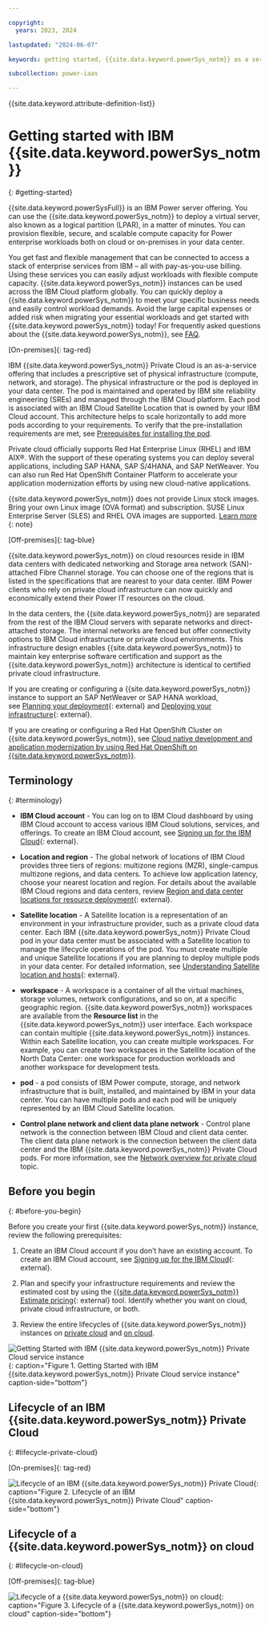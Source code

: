 ```yaml
---

copyright:
  years: 2023, 2024

lastupdated: "2024-06-07"

keywords: getting started, {{site.data.keyword.powerSys_notm}} as a service, iaas, private cloud, before you begin, terminology, video, how-to

subcollection: power-iaas

---
```


{{site.data.keyword.attribute-definition-list}}

# Getting started with IBM {{site.data.keyword.powerSys_notm}}
{: #getting-started}

{{site.data.keyword.powerSysFull}} is an IBM Power server offering. You can use the {{site.data.keyword.powerSys_notm}} to deploy a virtual server, also known as a logical partition (LPAR), in a matter of minutes. You can provision flexible, secure, and scalable compute capacity for Power enterprise workloads both on cloud or on-premises in your data center.

You get fast and flexible management that can be connected to access a stack of enterprise services from IBM – all with pay-as-you-use billing. Using these services you can easily adjust workloads with flexible compute capacity. {{site.data.keyword.powerSys_notm}} instances can be used across the IBM Cloud platform globally. You can quickly deploy a {{site.data.keyword.powerSys_notm}} to meet your specific business needs and easily control workload demands. Avoid the large capital expenses or added risk when migrating your essential workloads and get started with {{site.data.keyword.powerSys_notm}} today! For frequently asked questions about the {{site.data.keyword.powerSys_notm}}, see [FAQ](/docs/power-iaas?topic=power-iaas-powervs-faqs).

[On-premises]{: tag-red}

IBM {{site.data.keyword.powerSys_notm}} Private Cloud is an as-a-service offering that includes a prescriptive set of physical infrastructure (compute, network, and storage). The physical infrastructure or the pod is deployed in your data center. The pod is maintained and operated by IBM site reliability engineering (SREs) and managed through the IBM Cloud platform. Each pod is associated with an IBM Cloud Satellite Location that is owned by your IBM Cloud account. This architecture helps to scale horizontally to add more pods according to your requirements. To verify that the pre-installation requirements are met, see [Prerequisites for installing the pod](/docs/power-iaas?topic=power-iaas-pre_installation_checklist).

Private cloud officially supports Red Hat Enterprise Linux (RHEL) and IBM AIX&reg;. With the support of these operating systems you can deploy several applications, including SAP HANA, SAP S/4HANA, and SAP NetWeaver. You can also run Red Hat OpenShift Container Platform to accelerate your application modernization efforts by using new cloud-native applications.

{{site.data.keyword.powerSys_notm}} does not provide Linux stock images. Bring your own Linux image (OVA format) and subscription. SUSE Linux Enterprise Server (SLES) and RHEL OVA images are supported. [Learn more](/docs/power-iaas?topic=power-iaas-using-linux)
{: note}

<!--; SUSE Linux Enterprise Server will be available in the future with subscription.-->

[Off-premises]{: tag-blue}

{{site.data.keyword.powerSys_notm}} on cloud resources reside in IBM data centers with dedicated networking and Storage area network (SAN)-attached Fibre Channel storage. You can choose one of the regions that is listed in the specifications that are nearest to your data center. IBM Power clients who rely on private cloud infrastructure can now quickly and economically extend their Power IT resources on the cloud.

In the data centers, the {{site.data.keyword.powerSys_notm}} are separated from the rest of the IBM Cloud servers with separate networks and direct-attached storage. The internal networks are fenced but offer connectivity options to IBM Cloud infrastructure or private cloud environments. This infrastructure design enables {{site.data.keyword.powerSys_notm}} to maintain key enterprise software certification and support as the {{site.data.keyword.powerSys_notm}} architecture is identical to certified private cloud infrastructure.

If you are creating or configuring a {{site.data.keyword.powerSys_notm}} instance to support an SAP NetWeaver or SAP HANA workload, see [Planning your deployment](https://cloud.ibm.com/docs/sap?topic=sap-power-vs-planning-items){: external} and [Deploying your infrastructure](https://cloud.ibm.com/docs/sap?topic=sap-power-vs-set-up-vpc-infrastructure){: external}.

If you are creating or configuring a Red Hat OpenShift Cluster on {{site.data.keyword.powerSys_notm}}, see [Cloud native development and application modernization by using Red Hat OpenShift on {{site.data.keyword.powerSys_notm}}](/docs/power-iaas?topic=power-iaas-app-modernization-using-RedHat-openshift).

## Terminology
{: #terminology}

* **IBM Cloud account** - You can log on to IBM Cloud dashboard by using IBM Cloud account to access various IBM Cloud solutions, services, and offerings. To create an IBM Cloud account, see [Signing up for the IBM Cloud](https://cloud.ibm.com/registration){: external}.

* **Location and region** - The global network of locations of IBM Cloud provides three tiers of regions: multizone regions (MZR), single-campus multizone regions, and data centers. To achieve low application latency, choose your nearest location and region. For details about the available IBM Cloud regions and data centers, review [Region and data center locations for resource deployment](https://cloud.ibm.com/docs/overview?topic=overview-locations){: external}.

* **Satellite location** - A Satellite location is a representation of an environment in your infrastructure provider, such as a private cloud data center. Each IBM {{site.data.keyword.powerSys_notm}} Private Cloud pod in your data center must be associated with a Satellite location to manage the lifecycle operations of the pod. You must create multiple and unique Satellite locations if you are planning to deploy multiple pods in your data center. For detailed information, see [Understanding Satellite location and hosts](https://cloud.ibm.com/docs/satellite?topic=satellite-location-host){: external}.

* **workspace** - A workspace is a container of all the virtual machines, storage volumes, network configurations, and so on, at a specific geographic region. {{site.data.keyword.powerSys_notm}} workspaces are available from the **Resource list** in the {{site.data.keyword.powerSys_notm}} user interface. Each workspace can contain multiple {{site.data.keyword.powerSys_notm}} instances. Within each Satellite location, you can create multiple workspaces. For example, you can create two workspaces in the Satellite location of the North Data Center: one workspace for production workloads and another workspace for development tests.

* **pod** - a pod consists of IBM Power compute, storage, and network infrastructure that is built, installed, and maintained by IBM in your data center. You can have multiple pods and each pod will be uniquely represented by an IBM Cloud Satellite location.

* **Control plane network and client data plane network** - Control plane network is the connection between IBM Cloud and client data center. The client data plane network is the connection between the client data center and the IBM {{site.data.keyword.powerSys_notm}} Private Cloud pods. For more information, see the [Network overview for private cloud](/docs/power-iaas?topic=power-iaas-network-private-cloud) topic.

## Before you begin
{: #before-you-begin}

Before you create your first {{site.data.keyword.powerSys_notm}} instance, review the following prerequisites:

1. Create an IBM Cloud account if you don’t have an existing account. To create an IBM Cloud account, see [Signing up for the IBM Cloud](https://cloud.ibm.com/registration){: external}.

2. Plan and specify your infrastructure requirements and review the estimated cost by using the [{{site.data.keyword.powerSys_notm}} Estimate pricing](https://cloud.ibm.com/power/estimate){: external} tool. Identify whether you want on cloud, private cloud infrastructure, or both.

3. Review the entire lifecycles of {{site.data.keyword.powerSys_notm}} instances on [private cloud](/docs/power-iaas?topic=power-iaas-getting-started#lifecycle-private-cloud) and [on cloud](/docs/power-iaas?topic=power-iaas-getting-started#lifecycle-on-cloud).

![Getting Started with IBM {{site.data.keyword.powerSys_notm}} Private Cloud service instance](./figures/PowerVS-lifecycle_overview.png "Getting Started with IBM {{site.data.keyword.powerSys_notm}} Private Cloud service instance"){: caption="Figure 1. Getting Started with IBM {{site.data.keyword.powerSys_notm}} Private Cloud service instance" caption-side="bottom"}

## Lifecycle of an IBM {{site.data.keyword.powerSys_notm}} Private Cloud
{: #lifecycle-private-cloud}

[On-premises]{: tag-red}

![Lifecycle of an IBM {{site.data.keyword.powerSys_notm}} Private Cloud](./figures/PowerVS-lifecycle_private-cloud.png "Lifecycle of an IBM {{site.data.keyword.powerSys_notm}} Private Cloud"){: caption="Figure 2. Lifecycle of an IBM {{site.data.keyword.powerSys_notm}} Private Cloud" caption-side="bottom"}


## Lifecycle of a {{site.data.keyword.powerSys_notm}} on cloud
{: #lifecycle-on-cloud}

[Off-premises]{: tag-blue}

![Lifecycle of a {{site.data.keyword.powerSys_notm}} on cloud](./figures/PowerVS-lifecycle_on-cloud.png "Lifecycle of a {{site.data.keyword.powerSys_notm}} on cloud"){: caption="Figure 3. Lifecycle of a {{site.data.keyword.powerSys_notm}} on cloud" caption-side="bottom"}
